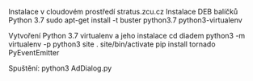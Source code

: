 Instalace v cloudovém prostředí stratus.zcu.cz
Instalace DEB balíčků Python 3.7
sudo apt-get install -t buster python3.7 python3-virtualenv

Vytvoření Python 3.7 virtualenv a jeho instalace
cd diadem
python3 -m virtualenv -p python3 site
. site/bin/activate
pip install tornado PyEventEmitter

Spuštění:
python3 AdDialog.py
